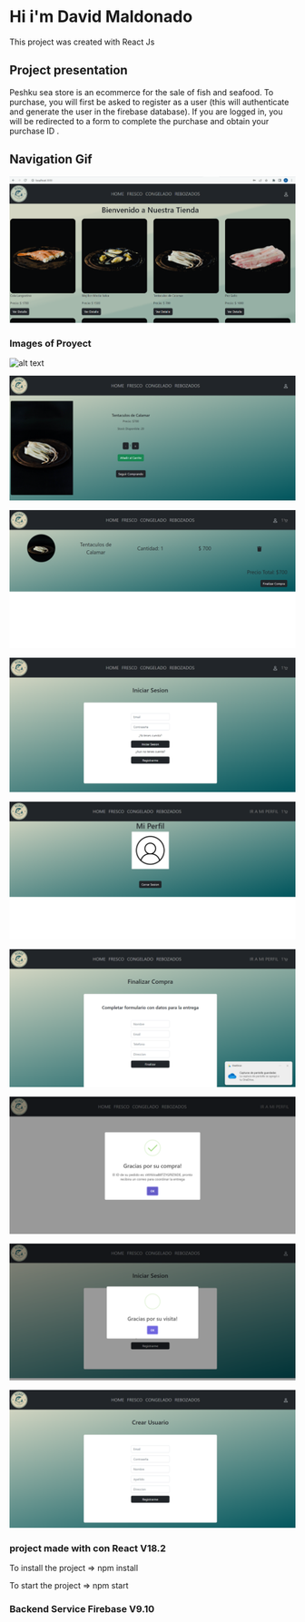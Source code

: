 # Hi i'm David Maldonado

This project was created with React Js

## Project presentation

Peshku sea store is an ecommerce for the sale of fish and seafood.
To purchase, you will first be asked to register as a user (this will authenticate and generate the user in the firebase database). 
If you are logged in, you will be redirected to a form to complete the purchase and obtain your purchase ID .

## Navigation Gif 

![alt text](https://github.com/davidmaldonado90/React-Proyect/blob/main/public/images/gif.gif)

### Images of  Proyect

![alt text](https://github.com/davidmaldonado90/React-Proyect/blob/main/public/images/2022-10-11%20.png)

![alt text](https://github.com/davidmaldonado90/React-Proyect/blob/main/public/images/2022-10-11%20(1).png)

![alt text](https://github.com/davidmaldonado90/React-Proyect/blob/main/public/images/2022-10-11%20(2).png)

![alt text](https://github.com/davidmaldonado90/React-Proyect/blob/main/public/images/2022-10-11%20(3).png)

![alt text](https://github.com/davidmaldonado90/React-Proyect/blob/main/public/images/2022-10-11%20(4).png)

![alt text](https://github.com/davidmaldonado90/React-Proyect/blob/main/public/images/2022-10-11%20(5).png)

![alt text](https://github.com/davidmaldonado90/React-Proyect/blob/main/public/images/2022-10-11%20(6).png)

![alt text](https://github.com/davidmaldonado90/React-Proyect/blob/main/public/images/2022-10-11%20(7).png)

![alt text](https://github.com/davidmaldonado90/React-Proyect/blob/main/public/images/2022-10-11%20(8).png)


### project made with con React V18.2 

To install the project => npm install 

To start the project => npm start

### Backend Service Firebase V9.10